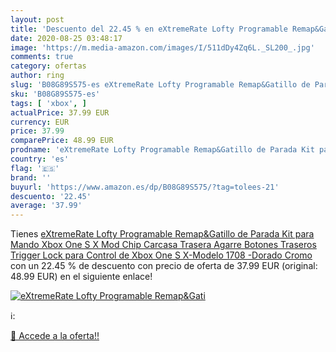 ```yaml
---
layout: post
title: 'Descuento del 22.45 % en eXtremeRate Lofty Programable Remap&Gati'
date: 2020-08-25 03:48:17
image: 'https://m.media-amazon.com/images/I/511dDy4Zq6L._SL200_.jpg'
comments: true
category: ofertas
author: ring
slug: 'B08G89S575-es eXtremeRate Lofty Programable Remap&Gatillo de Parada Kit...'
sku: 'B08G89S575-es'
tags: [ 'xbox', ]
actualPrice: 37.99 EUR
currency: EUR
price: 37.99
comparePrice: 48.99 EUR
prodname: 'eXtremeRate Lofty Programable Remap&Gatillo de Parada Kit para Mando Xbox One S X Mod Chip Carcasa Trasera Agarre Botones Traseros Trigger Lock para Control de Xbox One S X-Modelo 1708 -Dorado Cromo'
country: 'es'
flag: '🇪🇸'
brand: ''
buyurl: 'https://www.amazon.es/dp/B08G89S575/?tag=tolees-21'
descuento: '22.45'
average: '37.99'
---
```


Tienes [eXtremeRate Lofty Programable Remap&Gatillo de Parada Kit para Mando Xbox One S X Mod Chip Carcasa Trasera Agarre Botones Traseros Trigger Lock para Control de Xbox One S X-Modelo 1708 -Dorado Cromo](https://www.amazon.es/dp/B08G89S575/?tag=tolees-21) con un 22.45 % de descuento con precio de oferta de 37.99 EUR (original: 48.99 EUR) en el siguiente enlace!

[![eXtremeRate Lofty Programable Remap&Gati](https://m.media-amazon.com/images/I/511dDy4Zq6L._SL200_.jpg)](https://www.amazon.es/dp/B08G89S575/?tag=tolees-21)

ℹ️:


[🛒 Accede a la oferta!!](https://www.amazon.es/dp/B08G89S575/?tag=tolees-21)
